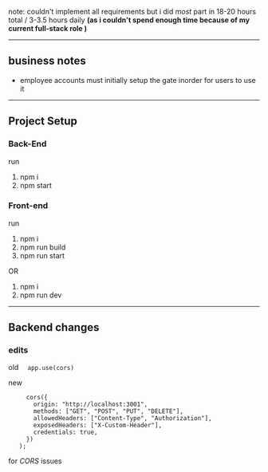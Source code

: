 
note: couldn't implement all requirements but i did *most* part in 18-20 hours total / 3-3.5 hours daily **(as i couldn't spend enough time because of my current full-stack role )**

---

## business notes
- employee accounts must initially setup the gate inorder for users to use it


---
## Project Setup
### Back-End
run 
1) npm i   
2) npm start

### Front-end
run
1) npm i
2) npm run build
3) npm run start

OR
1) npm i
2) npm run dev


---

## Backend changes
### edits

 old 
```	  app.use(cors) ```

new
 ```app.use(
      cors({
        origin: "http://localhost:3001",
        methods: ["GET", "POST", "PUT", "DELETE"],
        allowedHeaders: ["Content-Type", "Authorization"],
        exposedHeaders: ["X-Custom-Header"],
        credentials: true,
      })
    );
  ``` 

for *CORS* issues


